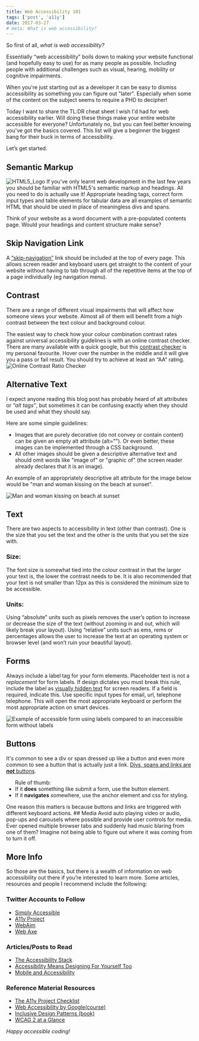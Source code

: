 ```yaml
---
title: Web Accessibility 101
tags: ['post', 'a11y']
date: 2017-03-27
# meta: What is web accessibility? 
---
```

So first of all, _what is web accessibility?_

Essentially “web accessibility" boils down to making your website functional (and hopefully easy to use) for as many people as possible. Including people with additional challenges such as visual, hearing, mobility or cognitive impairments.

When you're just starting out as a developer it can be easy to dismiss accessibility as something you can figure out "later". Especially when some of the content on the subject seems to require a PHD to decipher!

Today I want to share the TL:DR cheat sheet I wish I'd had for web accessibility earlier. Will doing these things make your entire website accessible for everyone? Unfortunately no, but you can feel better knowing you've got the basics covered. This list will give a beginner the biggest bang for their buck in terms of accessibility.

Let’s get started.

## Semantic Markup
<img class="img-float-right" src="/images/posts/HTML5_Logo.png" alt="HTML5_Logo">
If you've only learnt web development in the last few years you should be familiar with HTML5's semantic markup and headings. All you need to do is actually use it! Appropriate heading tags, correct form input types and table elements for tabular data are all examples of semantic HTML that should be used in place of meaningless divs and spans.

Think of your website as a word document with a pre-populated contents page. Would your headings and content structure make sense?

## Skip Navigation Link
A <a href="https://www.bignerdranch.com/blog/web-accessibility-skip-navigation-links/" >“skip-navigation”</a> link should be included at the top of every page. This allows screen reader and keyboard users get straight to the content of your website without having to tab through all of the repetitive items at the top of a page individually (eg navigation menu).

## Contrast
There are a range of different visual impairments that will affect how someone views your website. Almost all of them will benefit from a high contrast between the text colour and background colour.

The easiest way to check how your colour combination contrast rates against universal accessibility guidelines is with an online contrast checker. There are many available with a quick google, but this <a href="http://leaverou.github.io/contrast-ratio/">contrast checker</a> is my personal favourite. Hover over the number in the middle and it will give you a pass or fail result. You should try to achieve at least an “AA” rating.
<img class="img-full" src="/images/posts/contrast2.png" alt="Online Contrast Ratio Checker">

## Alternative Text
I expect anyone reading this blog post has probably heard of alt attributes or _“alt tags”_, but sometimes it can be confusing exactly when they should be used and what they should say.

Here are some simple guidelines:
* Images that are purely decorative (do not convey or contain content) can be given an empty alt attribute (alt=""). Or even better, these images can be implemented through a CSS background.
* All other images should be given a descriptive alternative text and should omit words like "image of" or "graphic of" (the screen reader already declares that it is an image).

An example of an appropriately descriptive alt attribute for the image below would be "man and woman kissing on the beach at sunset".

<img class="img-full" src="/images/posts/Beach-Alt-Example.jpg" alt="Man and woman kissing on beach at sunset">

## Text
There are two aspects to accessibility in text (other than contrast). One is the size that you set the text and the other is the units that you set the size with.

### Size:
The font size is somewhat tied into the colour contrast in that the larger your text is, the lower the contrast needs to be. It is also recommended that your text is not smaller than 12px as this is considered the minimum size to be accessible.

### Units:
Using “absolute” units such as pixels removes the user’s option to increase or decrease the size of the text (without zooming in and out, which will likely break your layout). Using “relative” units such as ems, rems or percentages allows the user to increase the text at an operating system or browser level (and won’t ruin your beautiful layout).

## Forms
Always include a label tag for your form elements. Placeholder text is not a <em>replacement</em> for form labels. If design dictates you must break this rule, include the label as <a href="https://css-tricks.com/places-its-tempting-to-use-display-none-but-dont/" >visually hidden text</a> for screen readers.
If a field is required, indicate this. Use specific input types for email, url, telephone telephone. This will open the most appropriate keyboard or perform the most appropriate action on smart devices.

<img class="img-full" src="/images/posts/formExample-1.jpg" alt="Example of accessible form using labels compared to an inaccessible form without labels">

## Buttons
It's common to see a div or span dressed up like a button and even more common to see a button that is actually just a link. <a href="http://www.karlgroves.com/2013/05/14/links-are-not-buttons-neither-are-divs-and-spans/">Divs, spans and links are <strong><em>not</em></strong> buttons</a>.
<ul>Rule of thumb:
 	<li>If it <strong>does</strong> something like submit a form, use the button element.</li>
 	<li>If it <strong>navigates</strong> somewhere, use the anchor element and css for styling.</li>
</ul>
One reason this matters is because buttons and links are triggered with different keyboard actions.
## Media
Avoid auto playing video or audio, pop-ups and carousels where possible and provide user controls for media. Ever opened multiple browser tabs and suddenly had music blaring from one of them? Imagine not being able to figure out where it was coming from to turn it off.

## More Info
So those are the basics, but there is a wealth of information on web accessibility out there if you’re interested to learn more. Some articles, resources and people I recommend include the following:

### Twitter Accounts to Follow
*  <a href="https://twitter.com/SAteaches">Simply Accessible</a>
* <a href="https://twitter.com/A11YProject?lang=en" >A11y Project</a>
* <a href="https://twitter.com/webaim" >WebAim</a>
* <a href="https://twitter.com/webaxe">Web Axe</a>

### Articles/Posts to Read
* <a href="https://simplyaccessible.com/article/the-accessibility-stack/" >The Accessibility Stack</a>
* <a href="http://humaan.com/accessibility-means-designing-for-yourself-too/" >Accessibility Means Designing For Yourself Too</a>
* <a href="https://www.smashingmagazine.com/2014/05/mobile-accessibility-why-care-what-can-you-do" >Mobile and Accessibility</a>

### Reference Material Resources
* <a href="http://a11yproject.com/checklist.html" >The A11y Project Checklist</a>
* <a href="https://www.udacity.com/course/web-accessibility--ud891" >Web Accessibility by Google(course)</a>
* <a href="https://shop.smashingmagazine.com/products/inclusive-design-patterns" >Inclusive Design Patterns (book)</a>
* <a href="https://www.w3.org/WAI/WCAG20/glance/" >WCAG 2 at a Glance</a>

_Happy accessible coding!_




